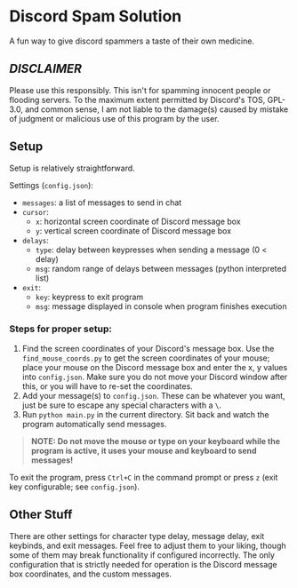 # Discord Spam Solution
A fun way to give discord spammers a taste of their own medicine.

## ***DISCLAIMER***
Please use this responsibly. This isn't for spamming innocent people or flooding servers.
To the maximum extent permitted by Discord's TOS, GPL-3.0, and common sense, I am not liable to the damage(s) caused by mistake of judgment or malicious use of this program by the user.

## Setup
Setup is relatively straightforward.

Settings (`config.json`):
- `messages`: a list of messages to send in chat
- `cursor`:
   * `x`: horizontal screen coordinate of Discord message box
   * `y`: vertical screen coordinate of Discord message box
- `delays`:
   * `type`: delay between keypresses when sending a message (0 < delay)
   * `msg`: random range of delays between messages (python interpreted list)
- `exit`:
   * `key`: keypress to exit program
   * `msg`: message displayed in console when program finishes execution

### Steps for proper setup:
1. Find the screen coordinates of your Discord's message box. Use the `find_mouse_coords.py` to get the screen coordinates of your mouse; place your mouse on the Discord message box and enter the x, y values into `config.json`. Make sure you do not move your Discord window after this, or you will have to re-set the coordinates.
2. Add your message(s) to `config.json`. These can be whatever you want, just be sure to escape any special characters with a `\`.
3. Run `python main.py` in the current directory. Sit back and watch the program automatically send messages.

> **NOTE: Do not move the mouse or type on your keyboard while the program is active, it uses your mouse and keyboard to send messages!**

To exit the program, press `Ctrl+C` in the command prompt or press `z` (exit key configurable; see `config.json`).

## Other Stuff
There are other settings for character type delay, message delay, exit keybinds, and exit messages. Feel free to adjust them to your liking, though some of them may break functionality if configured incorrectly. The only configuration that is strictly needed for operation is the Discord message box coordinates, and the custom messages.
